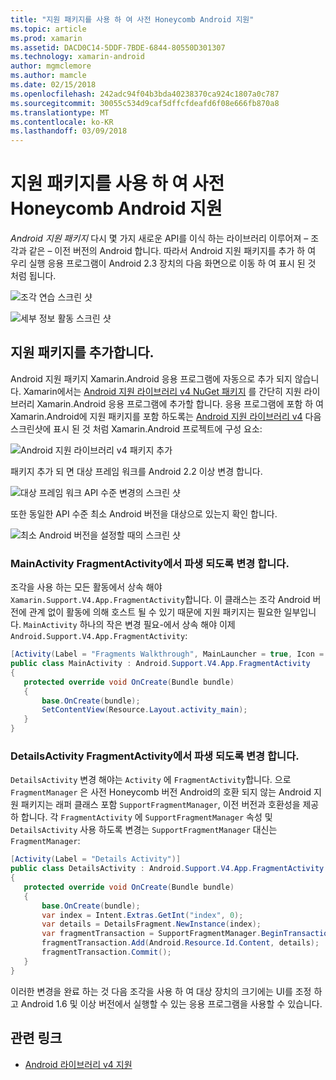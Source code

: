 ```yaml
---
title: "지원 패키지를 사용 하 여 사전 Honeycomb Android 지원"
ms.topic: article
ms.prod: xamarin
ms.assetid: DACD0C14-5DDF-7BDE-6844-80550D301307
ms.technology: xamarin-android
author: mgmclemore
ms.author: mamcle
ms.date: 02/15/2018
ms.openlocfilehash: 242adc94f04b3bda40238370ca924c1807a0c787
ms.sourcegitcommit: 30055c534d9caf5dffcfdeafd6f08e666fb870a8
ms.translationtype: MT
ms.contentlocale: ko-KR
ms.lasthandoff: 03/09/2018
---
```

# <a name="supporting-pre-honeycomb-android-using-support-packages"></a>지원 패키지를 사용 하 여 사전 Honeycomb Android 지원

*Android 지원 패키지* 다시 몇 가지 새로운 API를 이식 하는 라이브러리 이루어져 &ndash; 조각과 같은 &ndash; 이전 버전의 Android 합니다. 따라서 Android 지원 패키지를 추가 하 여 우리 실행 응용 프로그램이 Android 2.3 장치의 다음 화면으로 이동 하 여 표시 된 것 처럼 됩니다.

![조각 연습 스크린 샷](supporting-pre-honeycomb-images/00.png)

![세부 정보 활동 스크린 샷](supporting-pre-honeycomb-images/01.png)


## <a name="adding-the-support-package"></a>지원 패키지를 추가합니다.

Android 지원 패키지 Xamarin.Android 응용 프로그램에 자동으로 추가 되지 않습니다. Xamarin에서는 [Android 지원 라이브러리 v4 NuGet 패키지](https://www.nuget.org/packages/Xamarin.Android.Support.v4/) 를 간단히 지원 라이브러리 Xamarin.Android 응용 프로그램에 추가할 합니다.
응용 프로그램에 포함 하 여 Xamarin.Android에 지원 패키지를 포함 하도록는 [Android 지원 라이브러리 v4](https://www.nuget.org/packages/Xamarin.Android.Support.v4/) 다음 스크린샷에 표시 된 것 처럼 Xamarin.Android 프로젝트에 구성 요소:

![Android 지원 라이브러리 v4 패키지 추가](supporting-pre-honeycomb-images/02.png)

패키지 추가 되 면 대상 프레임 워크를 Android 2.2 이상 변경 합니다.

![대상 프레임 워크 API 수준 변경의 스크린 샷](supporting-pre-honeycomb-images/03.png)

또한 동일한 API 수준 최소 Android 버전을 대상으로 있는지 확인 합니다.

![최소 Android 버전을 설정할 때의 스크린 샷](supporting-pre-honeycomb-images/04.png)



### <a name="change-mainactivity-to-derive-from-fragmentactivity"></a>MainActivity FragmentActivity에서 파생 되도록 변경 합니다.

조각을 사용 하는 모든 활동에서 상속 해야 `Xamarin.Support.V4.App.FragmentActivity`합니다. 이 클래스는 조각 Android 버전에 관계 없이 활동에 의해 호스트 될 수 있기 때문에 지원 패키지는 필요한 일부입니다. `MainActivity` 하나의 작은 변경 필요-에서 상속 해야 이제 `Android.Support.V4.App.FragmentActivity`:

```csharp
[Activity(Label = "Fragments Walkthrough", MainLauncher = true, Icon = "@drawable/launcher")]
public class MainActivity : Android.Support.V4.App.FragmentActivity
{
   protected override void OnCreate(Bundle bundle)
   {
       base.OnCreate(bundle);
       SetContentView(Resource.Layout.activity_main);
   }
}
```


### <a name="change-detailsactivity-to-derive-from-fragmentactivity"></a>DetailsActivity FragmentActivity에서 파생 되도록 변경 합니다.

`DetailsActivity` 변경 해야는 `Activity` 에 `FragmentActivity`합니다. 으로 `FragmentManager` 은 사전 Honeycomb 버전 Android의 호환 되지 않는 Android 지원 패키지는 래퍼 클래스 포함 `SupportFragmentManager`, 이전 버전과 호환성을 제공 하 합니다. 각 `FragmentActivity` 에 `SupportFragmentManager` 속성 및 `DetailsActivity` 사용 하도록 변경는 `SupportFragmentManager` 대신는 `FragmentManager`:

```csharp
[Activity(Label = "Details Activity")]
public class DetailsActivity : Android.Support.V4.App.FragmentActivity
{
   protected override void OnCreate(Bundle bundle)
   {
       base.OnCreate(bundle);
       var index = Intent.Extras.GetInt("index", 0);
       var details = DetailsFragment.NewInstance(index);
       var fragmentTransaction = SupportFragmentManager.BeginTransaction(); // Notice the change from FragmentManager to SupportFragmentManager
       fragmentTransaction.Add(Android.Resource.Id.Content, details);
       fragmentTransaction.Commit();
   }
}
```

이러한 변경을 완료 하는 것 다음 조각을 사용 하 여 대상 장치의 크기에는 UI를 조정 하 고 Android 1.6 및 이상 버전에서 실행할 수 있는 응용 프로그램을 사용할 수 있습니다.


## <a name="related-links"></a>관련 링크

- [Android 라이브러리 v4 지원](https://www.nuget.org/packages/Xamarin.Android.Support.v4)
